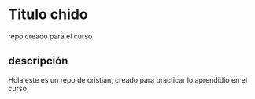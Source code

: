 # Titulo chido
repo creado para el curso

## descripción
Hola este es un repo de cristian, creado para practicar lo aprendidio en el curso
